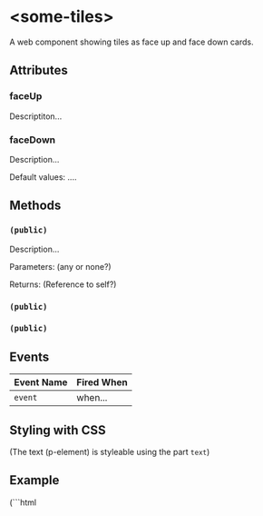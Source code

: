 # &lt;some-tiles&gt;
A web component showing tiles as face up and face down cards.

## Attributes

### faceUp
Descriptiton...

### faceDown
Description...

Default values: ....

## Methods

### `(public)`
Description...

Parameters: (any or none?)

Returns: (Reference to self?)

### `(public)`

### `(public)`

## Events 
| Event Name | Fired When |
|------------|------------|
| `event` | when... |

## Styling with CSS
(The text (p-element) is styleable using the part `text`)

## Example
(```html
   <bart-board text="This is the text that will be written" speed="50"></bart-board>
```)